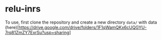 # relu-inrs

To use, first clone the repository and create a new directory `data/` with data (here)[https://drive.google.com/drive/folders/1F1qWamQKx6cUQGYU-7rq81ZmZY7ExrSu?usp=sharing]
